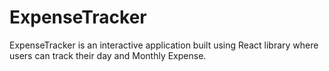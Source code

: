 # ExpenseTracker
ExpenseTracker is an interactive application built using React library where users can track their day and Monthly Expense.



